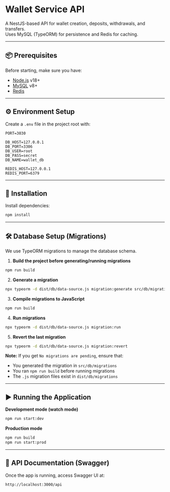 # Wallet Service API

A NestJS-based API for wallet creation, deposits, withdrawals, and transfers.  
Uses MySQL (TypeORM) for persistence and Redis for caching.

---

## 📦 Prerequisites

Before starting, make sure you have:

- [Node.js](https://nodejs.org/) v18+
- [MySQL](https://dev.mysql.com/downloads/mysql/) v8+
- [Redis](https://redis.io/download)

---

## ⚙️ Environment Setup

Create a `.env` file in the project root with:

```env
PORT=3030

DB_HOST=127.0.0.1
DB_PORT=3306
DB_USER=root
DB_PASS=secret
DB_NAME=wallet_db

REDIS_HOST=127.0.0.1
REDIS_PORT=6379
```

---

## 🚀 Installation

Install dependencies:

```bash
npm install
```

---

## 🛠 Database Setup (Migrations)

We use TypeORM migrations to manage the database schema.

1. **Build the project before generating/running migrations**

```bash
npm run build
```

2. **Generate a migration**

```bash
npx typeorm -d dist/db/data-source.js migration:generate src/db/migrations/<MigrationName>
```

3. **Compile migrations to JavaScript**

```bash
npm run build
```

4. **Run migrations**

```bash
npx typeorm -d dist/db/data-source.js migration:run
```

5. **Revert the last migration**

```bash
npx typeorm -d dist/db/data-source.js migration:revert
```

**Note:** If you get `No migrations are pending`, ensure that:
- You generated the migration in `src/db/migrations`
- You ran `npm run build` before running migrations
- The `.js` migration files exist in `dist/db/migrations`

---

## ▶️ Running the Application

**Development mode (watch mode)**

```bash
npm run start:dev
```

**Production mode**

```bash
npm run build
npm run start:prod
```

---

## 📖 API Documentation (Swagger)

Once the app is running, access Swagger UI at:
```
http://localhost:3000/api
```
